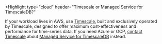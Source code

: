 <Highlight
  type="cloud"
  header="Timescale or Managed Service for TimescaleDB?"
>
If your workload lives in AWS, use
[Timescale](/getting-started/latest/),
built and exclusively operated by Timescale, designed to offer maximum
cost-effectiveness and performance for time-series data. If you need Azure or
GCP, [contact Timescale](https://www.timescale.com/contact/) about
[Managed Service for TimescaleDB](/mst/latest/)
instead.
</Highlight>

